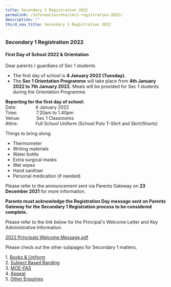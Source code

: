 ```yaml
---
title: Secondary 1 Registration 2022
permalink: /information/dsa/sec1-registration-2022/
description: ""
third_nav_title: Secondary 1 Registration 2022
---
```



### **Secondary 1 Registration 2022**
#### **First Day of School 2022 & Orientation**

Dear parents / guardians of Sec 1 students
*   The first day of school is **4 January 2022 (Tuesday).**
*   The **Sec 1 Orientation Programme** will take place from **4th January 2022 to 7th January 2022.** Meals will be provided for Sec 1 students during the Orientation Programme.

**Reporting for the first day of school:**<br>
Date:               4 January 2022<br>
Time:               7.20am to 1.40pm<br>
Venue:             Sec 1 Classrooms<br>
Attire:              Full School Uniform (School Polo T-Shirt and Skirt/Shorts)

Things to bring along:
* Thermometer
* Writing materials
* Water bottle
* Extra surgical masks
* Wet wipes
* Hand sanitiser
* Personal medication (if needed)

Please refer to the announcement sent via Parents Gateway on **23 December 2021** for more information.  
  
**Parents must acknowledge the Registration Day message sent on Parents Gateway for the Secondary 1 Registration process to be considered complete.**  
  
Please refer to the link below for the Principal's Welcome Letter and Key Administrative Information.

[2022 Principals Welcome Message.pdf](/files/2022%20Principals%20Welcome%20Message.pdf)

Please check out the other subpages for Secondary 1 matters.

1\.  [Books & Uniform](https://staging.d1o9rele4xczce.amplifyapp.com/information/dsa/sec1-registration-2022/books-and-uniforms/) <br>
2\.  [Subject Based Banding](https://staging.d1o9rele4xczce.amplifyapp.com/information/dsa/sec1-registration-2022/subject-based-banding/)  <br>
3\.  [MOE-FAS](https://staging.d1o9rele4xczce.amplifyapp.com/information/dsa/sec1-registration-2022/moe-fas/) <br>
4\.  [Appeal](https://staging.d1o9rele4xczce.amplifyapp.com/information/dsa/sec1-registration-2022/appeal/) <br>
5\.  [Other Enquiries](https://staging.d1o9rele4xczce.amplifyapp.com/information/dsa/sec1-registration-2022/other-enquiries/)
